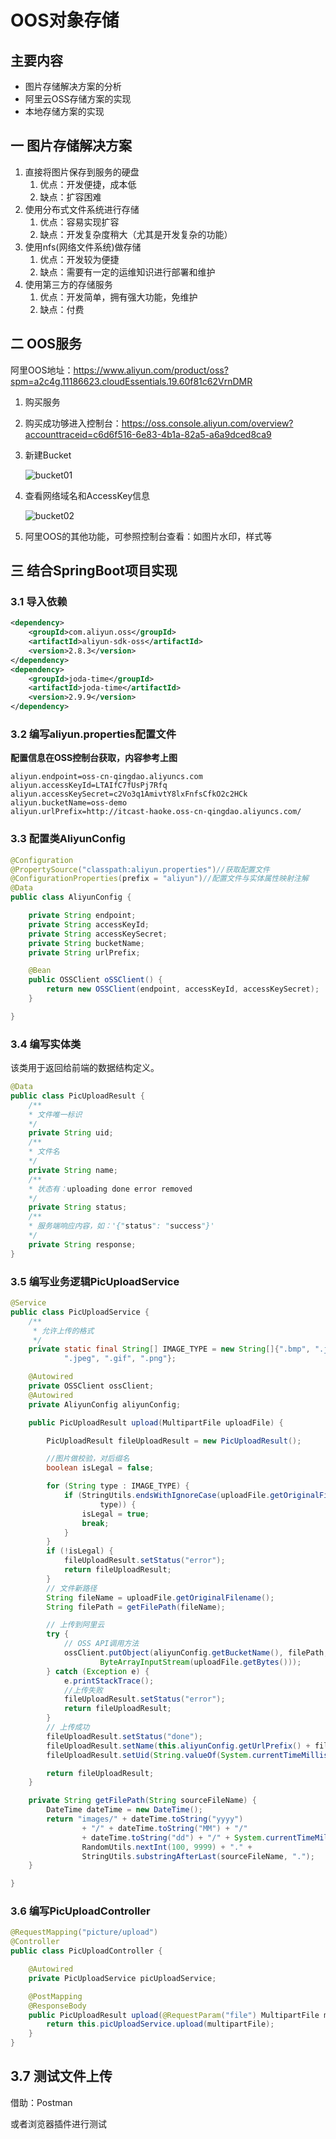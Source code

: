 # OOS对象存储	 #

## 主要内容

- 图片存储解决方案的分析
- 阿里云OSS存储方案的实现
- 本地存储方案的实现

## 一 图片存储解决方案

1. 直接将图片保存到服务的硬盘
   1. 优点：开发便捷，成本低
   2. 缺点：扩容困难
2. 使用分布式文件系统进行存储
   1. 优点：容易实现扩容
   2. 缺点：开发复杂度稍大（尤其是开发复杂的功能）
3. 使用nfs(网络文件系统)做存储
   1. 优点：开发较为便捷
   2. 缺点：需要有一定的运维知识进行部署和维护
4. 使用第三方的存储服务
   1. 优点：开发简单，拥有强大功能，免维护
   2. 缺点：付费

## 二 OOS服务

阿里OOS地址：https://www.aliyun.com/product/oss?spm=a2c4g.11186623.cloudEssentials.19.60f81c62VrnDMR

1. 购买服务

2. 购买成功够进入控制台：https://oss.console.aliyun.com/overview?accounttraceid=c6d6f516-6e83-4b1a-82a5-a6a9dced8ca9

3. 新建Bucket

   ![bucket01](../images/bucket01.png)

4. 查看网络域名和AccessKey信息

   ![bucket02](../images/bucket02.png)

5. 阿里OOS的其他功能，可参照控制台查看：如图片水印，样式等

## 三 结合SpringBoot项目实现

### 3.1 导入依赖

```xml
<dependency>
    <groupId>com.aliyun.oss</groupId>
    <artifactId>aliyun-sdk-oss</artifactId>
    <version>2.8.3</version>
</dependency>
<dependency>
    <groupId>joda-time</groupId>
    <artifactId>joda-time</artifactId>
    <version>2.9.9</version>
</dependency>
```

### 3.2 编写aliyun.properties配置文件

**配置信息在OSS控制台获取，内容参考上图**

```properties
aliyun.endpoint=oss-cn-qingdao.aliyuncs.com
aliyun.accessKeyId=LTAIfC7fUsPj7Rfq
aliyun.accessKeySecret=c2Vo3q1AmivtY8lxFnfsCfkO2c2HCk
aliyun.bucketName=oss-demo
aliyun.urlPrefix=http://itcast-haoke.oss-cn-qingdao.aliyuncs.com/
```

### 3.3 配置类AliyunConfig

```java
@Configuration
@PropertySource("classpath:aliyun.properties")//获取配置文件
@ConfigurationProperties(prefix = "aliyun")//配置文件与实体属性映射注解
@Data
public class AliyunConfig {

    private String endpoint;
    private String accessKeyId;
    private String accessKeySecret;
    private String bucketName;
    private String urlPrefix;

    @Bean
    public OSSClient oSSClient() {
        return new OSSClient(endpoint, accessKeyId, accessKeySecret);
    }

}
```

### 3.4 编写实体类

该类用于返回给前端的数据结构定义。

```java
@Data
public class PicUploadResult {
    /**
    * 文件唯一标识
    */
    private String uid;
    /**
    * 文件名
    */
    private String name;
    /**
    * 状态有：uploading done error removed
    */
    private String status;
    /**
    * 服务端响应内容，如：'{"status": "success"}'
    */
    private String response;
}

```

### 3.5 编写业务逻辑PicUploadService

```java
@Service
public class PicUploadService {
    /**
     * 允许上传的格式
     */
    private static final String[] IMAGE_TYPE = new String[]{".bmp", ".jpg",
            ".jpeg", ".gif", ".png"};

    @Autowired
    private OSSClient ossClient;
    @Autowired
    private AliyunConfig aliyunConfig;

    public PicUploadResult upload(MultipartFile uploadFile) {

        PicUploadResult fileUploadResult = new PicUploadResult();

        //图片做校验，对后缀名
        boolean isLegal = false;

        for (String type : IMAGE_TYPE) {
            if (StringUtils.endsWithIgnoreCase(uploadFile.getOriginalFilename(),
                    type)) {
                isLegal = true;
                break;
            }
        }
        if (!isLegal) {
            fileUploadResult.setStatus("error");
            return fileUploadResult;
        }
        // 文件新路径
        String fileName = uploadFile.getOriginalFilename();
        String filePath = getFilePath(fileName);

        // 上传到阿里云
        try {
            // OSS API调用方法
            ossClient.putObject(aliyunConfig.getBucketName(), filePath, new
                    ByteArrayInputStream(uploadFile.getBytes()));
        } catch (Exception e) {
            e.printStackTrace();
            //上传失败
            fileUploadResult.setStatus("error");
            return fileUploadResult;
        }
        // 上传成功
        fileUploadResult.setStatus("done");
        fileUploadResult.setName(this.aliyunConfig.getUrlPrefix() + filePath);
        fileUploadResult.setUid(String.valueOf(System.currentTimeMillis()));

        return fileUploadResult;
    }

    private String getFilePath(String sourceFileName) {
        DateTime dateTime = new DateTime();
        return "images/" + dateTime.toString("yyyy")
                + "/" + dateTime.toString("MM") + "/"
                + dateTime.toString("dd") + "/" + System.currentTimeMillis() +
                RandomUtils.nextInt(100, 9999) + "." +
                StringUtils.substringAfterLast(sourceFileName, ".");
    }

}
```

### 3.6 编写PicUploadController

```java
@RequestMapping("picture/upload")
@Controller
public class PicUploadController {	

    @Autowired
    private PicUploadService picUploadService;

    @PostMapping
    @ResponseBody
    public PicUploadResult upload(@RequestParam("file") MultipartFile multipartFile) {
        return this.picUploadService.upload(multipartFile);
    }
}
```

## 3.7 测试文件上传

借助：Postman

或者浏览器插件进行测试